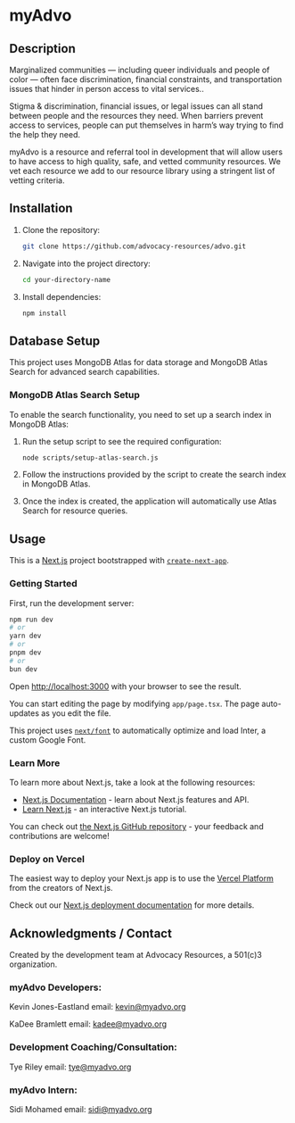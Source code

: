 # myAdvo

## Description

Marginalized communities — including queer individuals and people of color — often face discrimination, financial constraints, and transportation issues that hinder in person access to vital services..

Stigma & discrimination, financial issues, or legal issues can all stand between people and the resources they need. When barriers prevent access to services, people can put themselves in harm’s way trying to find the help they need.

myAdvo is a resource and referral tool in development that will allow users to have access to high quality, safe, and vetted community resources. We vet each resource we add to our resource library using a stringent list of vetting criteria.

## Installation

1. Clone the repository:
   ```bash
   git clone https://github.com/advocacy-resources/advo.git
   ```
2. Navigate into the project directory:
   ```bash
   cd your-directory-name
   ```
3. Install dependencies:
   ```bash
   npm install
   ```

## Database Setup

This project uses MongoDB Atlas for data storage and MongoDB Atlas Search for advanced search capabilities.

### MongoDB Atlas Search Setup

To enable the search functionality, you need to set up a search index in MongoDB Atlas:

1. Run the setup script to see the required configuration:
   ```bash
   node scripts/setup-atlas-search.js
   ```

2. Follow the instructions provided by the script to create the search index in MongoDB Atlas.

3. Once the index is created, the application will automatically use Atlas Search for resource queries.

## Usage

This is a [Next.js](https://nextjs.org/) project bootstrapped with [`create-next-app`](https://github.com/vercel/next.js/tree/canary/packages/create-next-app).

### Getting Started

First, run the development server:

```bash
npm run dev
# or
yarn dev
# or
pnpm dev
# or
bun dev
```

Open [http://localhost:3000](http://localhost:3000) with your browser to see the result.

You can start editing the page by modifying `app/page.tsx`. The page auto-updates as you edit the file.

This project uses [`next/font`](https://nextjs.org/docs/basic-features/font-optimization) to automatically optimize and load Inter, a custom Google Font.

### Learn More

To learn more about Next.js, take a look at the following resources:

- [Next.js Documentation](https://nextjs.org/docs) - learn about Next.js features and API.
- [Learn Next.js](https://nextjs.org/learn) - an interactive Next.js tutorial.

You can check out [the Next.js GitHub repository](https://github.com/vercel/next.js/) - your feedback and contributions are welcome!

### Deploy on Vercel

The easiest way to deploy your Next.js app is to use the [Vercel Platform](https://vercel.com/new?utm_medium=default-template&filter=next.js&utm_source=create-next-app&utm_campaign=create-next-app-readme) from the creators of Next.js.

Check out our [Next.js deployment documentation](https://nextjs.org/docs/deployment) for more details.

## Acknowledgments / Contact

Created by the development team at Advocacy Resources, a 501(c)3 organization.

### myAdvo Developers:

Kevin Jones-Eastland
email: kevin@myadvo.org

KaDee Bramlett
email: kadee@myadvo.org

### Development Coaching/Consultation:

Tye Riley
email: tye@myadvo.org

### myAdvo Intern:

Sidi Mohamed
email: sidi@myadvo.org

